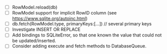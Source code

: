 - [ ] RowModel.reload(db)
- [ ] RowModel support for implicit RowID column (see https://www.sqlite.org/autoinc.html)
- [ ] db.fetch(RowModel.type, primaryKeys:[...])    // several primary keys
- [ ] Investigate INSERT OR REPLACE
- [ ] Add bindings to SQLiteError, so that one known the value that could not be updated/inserted.
- [ ] Consider adding execute and fetch methods to DatabaseQueue.
